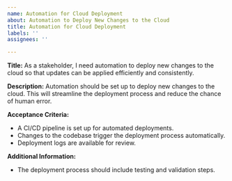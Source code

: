 ```yaml
---
name: Automation for Cloud Deployment
about: Automation to Deploy New Changes to the Cloud
title: Automation for Cloud Deployment
labels: ''
assignees: ''

---
```


**Title:** As a stakeholder, I need automation to deploy new changes to the cloud so that updates can be applied efficiently and consistently.

**Description:**
Automation should be set up to deploy new changes to the cloud. This will streamline the deployment process and reduce the chance of human error.

**Acceptance Criteria:**
- A CI/CD pipeline is set up for automated deployments.
- Changes to the codebase trigger the deployment process automatically.
- Deployment logs are available for review.

**Additional Information:**
- The deployment process should include testing and validation steps.
